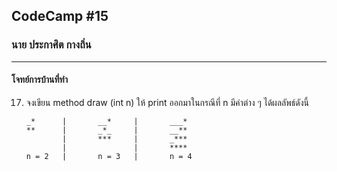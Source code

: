 ## CodeCamp #15

### นาย ประกาศิต กางถิ่น

---

#### โจทย์การบ้านที่ทำ

17. จงเขียน method draw (int n) ให้ print ออกมาในกรณีที่ n มีค่าต่าง ๆ ได้ผลลัพธ์ดังนี้

        _*      |       __*     |       ___*
        **      |       _*_     |       __**
                |       ***     |       _***
                |               |       ****
        n = 2   |       n = 3   |       n = 4
